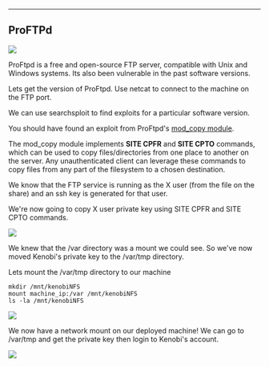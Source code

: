 --- ---

<h2>ProFTPd</h2>

![](https://i.imgur.com/L54MBzX.png)

ProFtpd is a free and open-source FTP server, compatible with Unix and Windows systems. Its also been vulnerable in the past software versions.

Lets get the version of ProFtpd. Use netcat to connect to the machine on the FTP port.

We can use searchsploit to find exploits for a particular software version.

You should have found an exploit from ProFtpd's [mod_copy module](http://www.proftpd.org/docs/contrib/mod_copy.html). 

The mod_copy module implements **SITE CPFR** and **SITE CPTO** commands, which can be used to copy files/directories from one place to another on the server. Any unauthenticated client can leverage these commands to copy files from any part of the filesystem to a chosen destination.

We know that the FTP service is running as the X user (from the file on the share) and an ssh key is generated for that user. 

We're now going to copy X user private key using SITE CPFR and SITE CPTO commands.

![](https://i.imgur.com/LajBhh2.png)  

We knew that the /var directory was a mount we could see. So we've now moved Kenobi's private key to the /var/tmp directory.

Lets mount the /var/tmp directory to our machine

```Terminal
mkdir /mnt/kenobiNFS  
mount machine_ip:/var /mnt/kenobiNFS  
ls -la /mnt/kenobiNFS
```

![](https://i.imgur.com/v8Ln4fu.png)

We now have a network mount on our deployed machine! We can go to /var/tmp and get the private key then login to Kenobi's account.

![](https://i.imgur.com/Vy4KkEl.png)